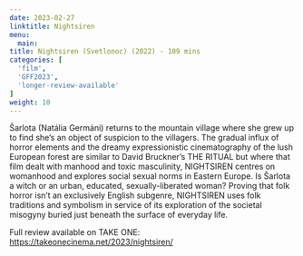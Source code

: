 ```yaml
---
date: 2023-02-27
linktitle: Nightsiren
menu:
  main:
title: Nightsiren (Svetlonoc) (2022) - 109 mins
categories: [
  'film',
  'GFF2023',
  'longer-review-available'
]
weight: 10
---
```


Šarlota (Natália Germáni) returns to the mountain village where she grew up to find she’s an object of suspicion to the villagers. The gradual influx of horror elements and the dreamy expressionistic cinematography of the lush European forest are similar to David Bruckner’s THE RITUAL but where that film dealt with manhood and toxic masculinity, NIGHTSIREN centres on womanhood and explores social sexual norms in Eastern Europe. Is Šarlota a witch or an urban, educated, sexually-liberated woman? Proving that folk horror isn’t an exclusively English subgenre, NIGHTSIREN uses folk traditions and symbolism in service of its exploration of the societal misogyny buried just beneath the surface of everyday life.

Full review available on TAKE ONE: https://takeonecinema.net/2023/nightsiren/